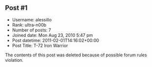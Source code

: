 ## Post #1
- Username: alessillo
- Rank: ultra-n00b
- Number of posts: 7
- Joined date: Mon Aug 23, 2010 5:47 pm
- Post datetime: 2011-02-01T14:16:02+00:00
- Post Title: T-72 Iron Warrior

The contents of this post was deleted because of possible forum rules violation.
